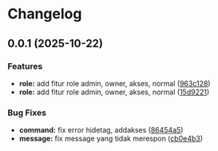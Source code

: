# Changelog

## 0.0.1 (2025-10-22)


### Features

* **role:** add fitur role admin, owner, akses, normal ([963c128](https://github.com/solyren/dibo/commit/963c12851814bc775b8877f632718edd50ae5bfe))
* **role:** add fitur role admin, owner, akses, normal ([15d9221](https://github.com/solyren/dibo/commit/15d9221fac9e256da70109ecfc380adfcfec45b8))


### Bug Fixes

* **command:** fix error hidetag, addakses ([86454a5](https://github.com/solyren/dibo/commit/86454a536fd086f7399f2e41022b9070b5ee5609))
* **message:** fix message yang tidak merespon ([cb0e4b3](https://github.com/solyren/dibo/commit/cb0e4b301bda14e86676e2e8caec0ba07a61f6a5))

